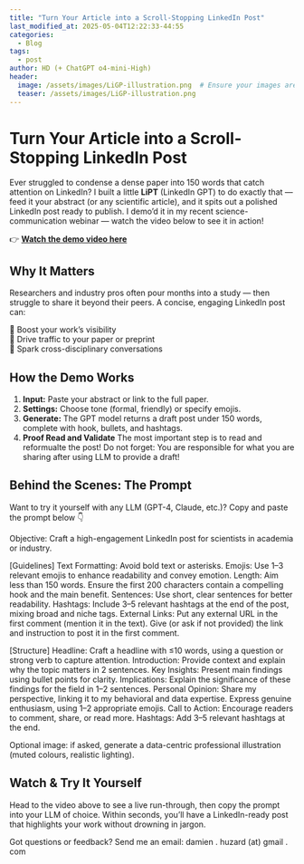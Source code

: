```yaml
---
title: "Turn Your Article into a Scroll-Stopping LinkedIn Post"
last_modified_at: 2025-05-04T12:22:33-44:55
categories:
  - Blog
tags:
  - post
author: HD (+ ChatGPT o4-mini-High)
header:
  image: /assets/images/LiGP-illustration.png  # Ensure your images are stored in the appropriate folder
  teaser: /assets/images/LiGP-illustration.png
---
```


# Turn Your Article into a Scroll-Stopping LinkedIn Post

Ever struggled to condense a dense paper into 150 words that catch attention on LinkedIn? I built a little **LiPT** (LinkedIn GPT) to do exactly that — feed it your abstract (or any scientific article), and it spits out a polished LinkedIn post ready to publish. I demo’d it in my recent science-communication webinar — watch the video below to see it in action!

👉 **[Watch the demo video here](https://drive.google.com/file/d/1Z8Fndmj92WHmR_ew2-s4KeVwFL6f1Nza/view?usp=drive_link)**

## Why It Matters

Researchers and industry pros often pour months into a study — then struggle to share it beyond their peers. A concise, engaging LinkedIn post can:

🚀 Boost your work’s visibility  
🔗 Drive traffic to your paper or preprint  
🤝 Spark cross-disciplinary conversations  

## How the Demo Works

1. **Input:** Paste your abstract or link to the full paper.  
2. **Settings:** Choose tone (formal, friendly) or specify emojis.  
3. **Generate:** The GPT model returns a draft post under 150 words, complete with hook, bullets, and hashtags. 
4. **Proof Read and Validate** The most important step is to read and reformualte the post! Do not forget: You are responsible for what you are sharing after using LLM to provide a draft!

## Behind the Scenes: The Prompt

Want to try it yourself with any LLM (GPT-4, Claude, etc.)? Copy and paste the prompt below 👇

Objective: Craft a high-engagement LinkedIn post for scientists in academia or industry.

[Guidelines]
Text Formatting: Avoid bold text or asterisks.
Emojis: Use 1–3 relevant emojis to enhance readability and convey emotion.
Length: Aim less than 150 words. Ensure the first 200 characters contain a compelling hook and the main benefit.
Sentences: Use short, clear sentences for better readability.
Hashtags: Include 3–5 relevant hashtags at the end of the post, mixing broad and niche tags.
External Links: Put any external URL in the first comment (mention it in the text). Give (or ask if not provided) the link and instruction to post it in the first comment.

[Structure]
Headline: Craft a headline with ≤10 words, using a question or strong verb to capture attention.
Introduction: Provide context and explain why the topic matters in 2 sentences.
Key Insights: Present main findings using bullet points for clarity.
Implications: Explain the significance of these findings for the field in 1–2 sentences.
Personal Opinion: Share my perspective, linking it to my behavioral and data expertise. Express genuine enthusiasm, using 1–2 appropriate emojis.
Call to Action: Encourage readers to comment, share, or read more.
Hashtags: Add 3–5 relevant hashtags at the end.

Optional image: if asked, generate a data-centric professional illustration (muted colours, realistic lighting).

## Watch & Try It Yourself

Head to the video above to see a live run-through, then copy the prompt into your LLM of choice. Within seconds, you’ll have a LinkedIn-ready post that highlights your work without drowning in jargon.

Got questions or feedback? Send me an email: damien . huzard (at) gmail . com
